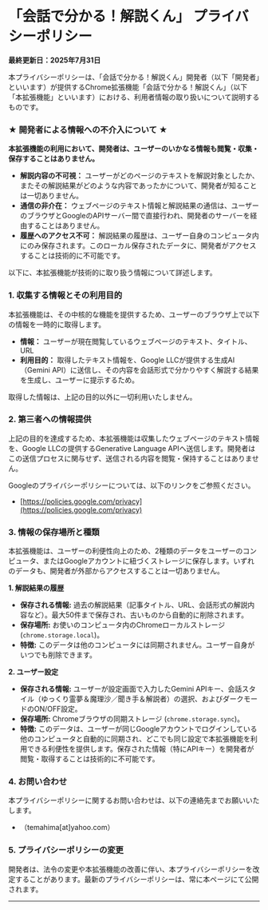 # 「会話で分かる！解説くん」 プライバシーポリシー

**最終更新日：2025年7月31日**

本プライバシーポリシーは、「会話で分かる！解説くん」開発者（以下「開発者」といいます）が提供するChrome拡張機能「会話で分かる！解説くん」（以下「本拡張機能」といいます）における、利用者情報の取り扱いについて説明するものです。

### ★ 開発者による情報への不介入について ★

**本拡張機能の利用において、開発者は、ユーザーのいかなる情報も閲覧・収集・保存することはありません。**

* **解説内容の不可視：** ユーザーがどのページのテキストを解説対象としたか、またその解説結果がどのような内容であったかについて、開発者が知ることは一切ありません。
* **通信の非介在：** ウェブページのテキスト情報と解説結果の通信は、ユーザーのブラウザとGoogleのAPIサーバー間で直接行われ、開発者のサーバーを経由することはありません。
* **履歴へのアクセス不可：** 解説結果の履歴は、ユーザー自身のコンピュータ内にのみ保存されます。このローカル保存されたデータに、開発者がアクセスすることは技術的に不可能です。

以下に、本拡張機能が技術的に取り扱う情報について詳述します。

### 1. 収集する情報とその利用目的

本拡張機能は、その中核的な機能を提供するため、ユーザーのブラウザ上で以下の情報を一時的に取得します。

* **情報：** ユーザーが現在閲覧しているウェブページのテキスト、タイトル、URL
* **利用目的：** 取得したテキスト情報を、Google LLCが提供する生成AI（Gemini API）に送信し、その内容を会話形式で分かりやすく解説する結果を生成し、ユーザーに提示するため。

取得した情報は、上記の目的以外に一切利用いたしません。

### 2. 第三者への情報提供

上記の目的を達成するため、本拡張機能は収集したウェブページのテキスト情報を、Google LLCの提供するGenerative Language APIへ送信します。開発者はこの送信プロセスに関与せず、送信される内容を閲覧・保持することはありません。

Googleのプライバシーポリシーについては、以下のリンクをご参照ください。
* [https://policies.google.com/privacy](https://policies.google.com/privacy)

### 3. 情報の保存場所と種類

本拡張機能は、ユーザーの利便性向上のため、2種類のデータをユーザーのコンピュータ、またはGoogleアカウントに紐づくストレージに保存します。いずれのデータも、開発者が外部からアクセスすることは一切ありません。

**1. 解説結果の履歴**

*   **保存される情報:** 過去の解説結果（記事タイトル、URL、会話形式の解説内容など）。最大50件まで保存され、古いものから自動的に削除されます。
*   **保存場所:** お使いのコンピュータ内のChromeローカルストレージ (`chrome.storage.local`)。
*   **特徴:** このデータは他のコンピュータには同期されません。ユーザー自身がいつでも削除できます。

**2. ユーザー設定**

*   **保存される情報:** ユーザーが設定画面で入力したGemini APIキー、会話スタイル（ゆっくり霊夢＆魔理沙／聞き手＆解説者）の選択、およびダークモードのON/OFF設定。
*   **保存場所:** Chromeブラウザの同期ストレージ (`chrome.storage.sync`)。
*   **特徴:** このデータは、ユーザーが同じGoogleアカウントでログインしている他のコンピュータと自動的に同期され、どこでも同じ設定で本拡張機能を利用できる利便性を提供します。保存された情報（特にAPIキー）を開発者が閲覧・取得することは技術的に不可能です。

### 4. お問い合わせ

本プライバシーポリシーに関するお問い合わせは、以下の連絡先までお願いいたします。
* （temahima[at]yahoo.com）

### 5. プライバシーポリシーの変更

開発者は、法令の変更や本拡張機能の改善に伴い、本プライバシーポリシーを改定することがあります。最新のプライバシーポリシーは、常に本ページにて公開されます。

---
